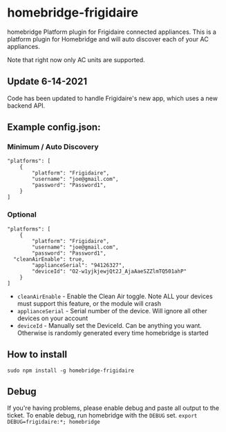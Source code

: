 # homebridge-frigidaire
homebridge Platform plugin for Frigidaire connected appliances.  This is a platform plugin for Homebridge and will auto discover each of your AC appliances.

Note that right now only AC units are supported.

## Update 6-14-2021
Code has been updated to handle Frigidaire's new app, which uses a new backend API.

## Example config.json:
### Minimum / Auto Discovery
	"platforms": [
		{
			"platform": "Frigidaire",
			"username": "joe@gmail.com",
			"password": "Password1",
		}
	]

### Optional
	"platforms": [
		{
			"platform": "Frigidaire",
			"username": "joe@gmail.com",
			"password": "Password1",
      "cleanAirEnable": true,
			"applianceSerial": "94126327",
			"deviceId": "O2-w1yjkjewjQt2J_AjaAaeSZZlmTQ501ahP" 
		}
	]

* ```cleanAirEnable``` - Enable the Clean Air toggle.  Note ALL your devices must support this feature, or the module will crash
* ```applianceSerial``` - Serial number of the device.  Will ignore all other devices on your account
* ```deviceId``` - Manually set the DeviceId. Can be anything you want. Otherwise is randomly generated every time homebridge is started


## How to install

 ```sudo npm install -g homebridge-frigidaire```

## Debug
If you're having problems, please enable debug and paste all output to the ticket.  To enable debug, run homebridge with the ```DEBUG``` set.
```export DEBUG=frigidaire:*; homebridge```
